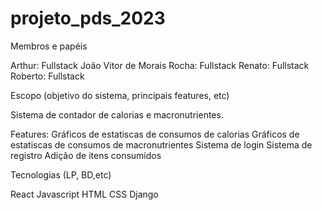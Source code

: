 # projeto_pds_2023

Membros e papéis

Arthur: Fullstack
João Vitor de Morais Rocha: Fullstack
Renato: Fullstack
Roberto: Fullstack

Escopo (objetivo do sistema, principais features, etc)

Sistema de contador de calorias e macronutrientes.

Features: 
Gráficos de estatiscas de consumos de calorias
Gráficos de estatiscas de consumos de macronutrientes
Sistema de login
Sistema de registro
Adição de itens consumidos

Tecnologias (LP, BD,etc)

React
Javascript
HTML
CSS
Django
